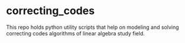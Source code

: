 # correcting_codes
This repo holds python utility scripts that help on modeling and solving correcting codes algorithms of linear algebra study field.

